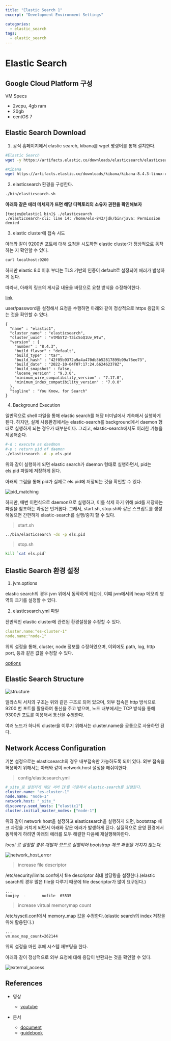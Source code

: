 ```yaml
---
title: "Elastic Search 1"
excerpt: "Development Environment Settings"

categories:
  - elastic_search
tags:
  - elastic_search
---
```


# Elastic Search

## Google Cloud Platform 구성

VM Specs
- 2vcpu, 4gb ram
- 20gb 
- centOS 7

## Elastic Search Download

1. 공식 홈페이지에서 elastic search, kibana를 wget 명령어를 통해 설치한다.

```sh
#Elastic Search
wget -y https://artifacts.elastic.co/downloads/elasticsearch/elasticsearch-8.4.3-linux-x86_64.tar.gz

#Kibana
wget https://artifacts.elastic.co/downloads/kibana/kibana-8.4.3-linux-x86_64.tar.gz
```

2. elasticsearch 환경을 구성한다.

```sh
./bin/elasticsearch.sh
```

**아래와 같은 에러 메세지가 뜨면 해당 디렉토리의 소유자 권한을 확인해보자**

```
[toojey@elastic1 bin]$ ./elasticsearch
./elasticsearch-cli: line 14: /home/els-843/jdk/bin/java: Permission denied
```

3. elastic cluster에 접속 시도

아래와 같이 9200번 포트에 대해 요청을 시도하면 elastic cluster가 정상적으로 동작하는 지 확인할 수 있다.

```sh
curl localhost:9200
```

하지만 elastic 8.0 이후 부터는 TLS 기반의 인증이 default로 설정되어 에러가 발생하게 된다.

따라서, 아래의 링크의 게시글 내용을 바탕으로 요청 방식을 수정해야한다.

[link](https://nanglam.tistory.com/34?category=954180)

user/password을 설정해서 요청을 수행하면 아래와 같이 정상적으로 https 응답이 오는 것을 확인할 수 있다.

```
{
  "name" : "elastic1",
  "cluster_name" : "elasticsearch",
  "cluster_uuid" : "vtMbST2-T3icSoQ1Uv_Wtw",
  "version" : {
    "number" : "8.4.3",
    "build_flavor" : "default",
    "build_type" : "tar",
    "build_hash" : "42f05b9372a9a4a470db3b52817899b99a76ee73",
    "build_date" : "2022-10-04T07:17:24.662462378Z",
    "build_snapshot" : false,
    "lucene_version" : "9.3.0",
    "minimum_wire_compatibility_version" : "7.17.0",
    "minimum_index_compatibility_version" : "7.0.0"
  },
  "tagline" : "You Know, for Search"
}
```


4. Background Execution

일반적으로 shell 파일을 통해 elastic search를 해당 터미널에서 계속해서 실행하게 된다. 하지만, 실제 사용환경에서는 elastic-search를 background에서 daemon 형태로 실행하게 되는 경우가 대부분이다. 그리고, elastic-search에서도 이러한 기능을 제공해준다. 

```sh
#-d : execute as daedmon
#-p : return pid of daemon
./elasticsearch -d -p els.pid
```

위와 같이 실행하게 되면 elastic search가 daemon 형태로 실행하면서, pid는 els.pid 파일에 저장하게 된다.

아래의 그림을 통해 pid가 실제로 els.pid에 저장되는 것을 확인할 수 있다.

![pid_matching](/assets/images/elasticsearch/pid_matching.jpg)

하지만, 매번 이런식으로 daemon으로 실행하고, 이를 삭제 하기 위해 pid를 저장하는 파일을 참조하는 과정은 번거롭다. 그래서,  start.sh, stop.sh와 같은 스크립트를 생성해놓으면 간편하게 elastic-search를 실행/중지 할 수 있다.

> start.sh

```sh
../bin/elasticsearch -ds -p els.pid
```

> stop.sh

```sh
kill `cat els.pid`
```


## Elastic Search 환경 설정

1. jvm.options

elastic search의 경우 jvm 위에서 동작하게 되는데, 이떄 jvm에서의 heap 메모리 영역의 크기를 설정할 수 있다.


2. elasticsearch.yml 파일

전반적인 elastic cluster에 관련된 환경설정을 수정할 수 있다.

```yml
cluster.name:"es-cluster-1"
node.name:"node-1"
```

위의 설정을 통해, cluster, node 정보를 수정하였으며, 이외에도 path, log, http port, 등과 같은 값을 수정할 수 있다.

[options](https://esbook.kimjmin.net/02-install/2.3-elasticsearch/2.3.2-elasticsearch.yml)


## Elastic Search Structure

![structure](/assets/images/elasticsearch/elastic_search_structure.png)

엘라스틱 서치의 구조는 위와 같은 구조로 되어 있으며, 외부 접속은 http 방식으로 9200 번 포트를 활용하여 통신을 주고 받으며, 노드 내부에서는 TCP 방식을 통해 9300번 포트를 이용해서 통신을 수행한다.

여러 노드가 하나의 cluster을 이루기 위해서는 cluster.name을 공통으로 사용하면 된다.

## Network Access Configuration

기본 설정으로는 elasticsearch의 경우 내부접속만 가능하도록 되어 있다. 외부 접속을 허용하기 위해서는 아래와 같이 network.host 설정을 해줘야한다.

>config/elasticsearch.yml

```yml
#_site_로 설정하게 해당 서버 IP를 이용해서 elastic-search를 실행한다.
cluster.name: "es-cluster-1"
node.name: "node-1"
network.host: "_site_"
discovery.seed_hosts: ["elastic1"]
cluster.initial_master_nodes: ["node-1"]
```

위와 같이 network host을 설정하고 elasticsearch을 실행하게 되면, bootstrap 체크 과정을 거치게 되면서 아래와 같은 에러가 발생하게 된다. 실질적으로 운영 환경에서 동작하게 하려면 아래의 에러를 모두 해결한 다음에 재실행해야한다.

*_local_ 로 설정할 경우 개발자 모드로 실행되어 bootstrap 체크 과정을 거치지 않는다.*

![network_host_error](/assets/images/elasticsearch/network_host_error.png)

> increase file descriptor

/etc/security/limits.conf에서 file descriptor 최대 할당량을 설정한다.(elastic search의 경우 많은 file을 다루기 때문에 file descriptor가 많이 요구된다.)

```
...
toojey  -       nofile  65535
```

> increase virtual memorymap count

/etc/sysctl.conf에서 memory_map 값을 수정한다.(elastic search의 index 저장을 위해 활용된다.)

```
...
vm.max_map_count=262144
```

위의 설정을 마친 후에 시스템 재부팅을 한다.


아래와 같이 정상적으로 외부 요청에 대해 응답이 반환되는 것을 확인할 수 있다.

![external_access](/assets/images/elasticsearch/external_access.png)

## References

- 영상
  - [youtube](https://www.youtube.com/watch?v=Ks0P49B4OsA&list=PLhFRZgJc2afp0gaUnQf68kJHPXLG16YCf)

- 문서
  - [document](https://www.elastic.co/guide/index.html)
  - [guidebook](https://esbook.kimjmin.net/)








